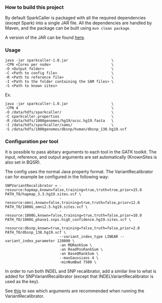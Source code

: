 ### How to build this project
By default SparkCaller is packaged with all the required dependencies (except
Spark) into a single JAR file. All the dependencies are handled by Maven, and
the package can be built using `mvn clean package`.

A version of the JAR can be found [here](https://f.128.no/).

### Usage
```
java -jar sparkcaller-1.0.jar                    \
-CPN <Cores per node>                            \
-O <Output folder>                               \
-C <Path to config file>                         \
-R <Path to reference file>                      \
-I <Path to the folder containing the SAM files> \
-S <Path to known sites>
```

Ex.
```
java -jar sparkcaller-1.0.jar                    \
-CPN 4                                           \
-O /data/hdfs/sparkcaller/                       \
-C sparkcaller.properties                        \
-R /data/hdfs/1000genomes/hg19/ucsc.hg19.fasta   \
-I /data/hdfs/sparkcaller/sams/                  \
-S /data/hdfs/1000genomes/dbsnp/human/dbsnp_138.hg19.vcf
```

### Configuration per tool
It is possible to pass abitary arguments to each tool in the GATK toolkit.
The input, reference, and output arguments are set automatically (KnownSites is
also set in BQSR).

The config uses the normal Java property format. The VariantRecalibrator can
for example be configured in the following way:
```
SNPVariantRecalibrator = -resource:hapmap,known=false,training=true,truth=true,prior=15.0 PATH_TO/hapmap_3.3.hg19.sites.vcf \
                         -resource:omni,known=false,training=true,truth=false,prior=12.0 PATH_TO/1000G_omni2.5.hg19.sites.vcf \
                         -resource:1000G,known=false,training=true,truth=false,prior=10.0 PATH_TO/1000G_phase1.snps.high_confidence.hg19.sites.vcf \
                         -resource:dbsnp,known=true,training=false,truth=false,prior=2.0 PATH_TO/dbsnp_138.hg19.vcf \
                         --variant_index_type LINEAR --variant_index_parameter 128000 \
                         -an MQRankSum \
                         -an ReadPosRankSum \
                         -an BaseQRankSum \
                         --maxGaussians 4 \
                         -minNumBad 7500 \

```

In order to run both INDEL and SNP recalibrator, add a similar line to what is
added for SNPVariantRecalibrator (except that INDELVariantRecalibrator is used
as the key).

See [this](https://software.broadinstitute.org/gatk/guide/article?id=1259) to
see which arguments are recommended when running the VariantRecalibrator.
